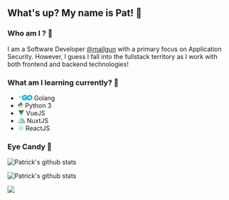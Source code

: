 ## What's up? My name is Pat! 👋

### Who am I ? 🤔

I am a Software Developer [@mailgun](https://mailgun.com) with a primary focus on Application Security. However, I guess I fall into the fullstack territory as I work with both frontend and backend technologies!

### What am I learning currently? 📓

- ![Golang](./resources/golang.png) Golang
- ![Python](./resources/python.png) Python 3
- ![VueJS](./resources/vue.png) VueJS
- ![NuxtJS](./resources/nuxt.png) NuxtJS
- ![ReactJS](./resources/react.png) ReactJS

### Eye Candy 🍬

![Patrick's github stats](https://github-readme-stats-five-tan.vercel.app/api?username=patrickdtilley&show_icons=true&title_color=fff&icon_color=79ff97&text_color=9f9f9f&bg_color=151515&count_private=true)

![Patrick's github stats](https://github-readme-stats-five-tan.vercel.app/api/top-langs/?username=patrickdtilley&layout=compact&hide=html,css,javascript&show_icons=true&title_color=fff&icon_color=79ff97&text_color=9f9f9f&bg_color=151515)

![](https://komarev.com/ghpvc/?username=patrickdtilley)  

